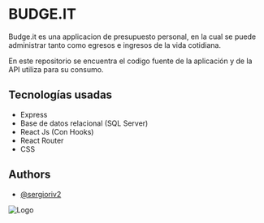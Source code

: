 # BUDGE.IT

Budge.it es una applicacion de presupuesto personal, en la cual se puede administrar tanto como egresos e ingresos de la vida cotidiana.

En este repositorio se encuentra el codigo fuente de la aplicación y de la API utiliza para su consumo.




## Tecnologías usadas

- Express
- Base de datos relacional (SQL Server)
- React Js (Con Hooks)
- React Router
- CSS


## Authors

- [@sergioriv2](https://github.com/sergioriv2)


![Logo](https://i.imgur.com/JLDfYJG.png)


